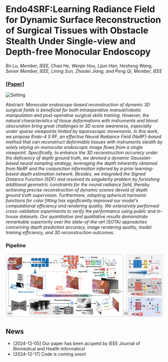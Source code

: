 # Endo4SRF:Learning Radiance Field for Dynamic Surface Reconstruction of Surgical Tissues with Obstacle Stealth Under Single-view and Depth-free Monocular Endoscopy
*Bo Lu, Member, IEEE, Chao He, Wenjie Hou, Lijun Han, Hesheng Wang, Senior Member, IEEE,
Lining Sun, Zhaolei Jiang, and Peng Qi, Member, IEEE*

### [[Paper](https://ieeexplore.ieee.org/document/10797692)]

<img src="figfile/fig2.png" alt="Setting" width="600"/>

Abstract: *Monocular endoscope-based reconstruction of dynamic 3D surgical fields is beneficial for both intraoperative manual/robotic manipulation and post-operative surgical skills training. However, the natural characteristics of tissue deformations with instruments and blood obscuration bring great challenges to 3D scene awareness, especially under sparse viewpoints limited by laparoscopic movements. In this work, we propose Endo-4 S RF, an effective Neural Radiance Field (NeRF)-based method that can reconstruct deformable tissues with instruments stealth by solely relying on monocular endoscopic image flows from a single viewpoint. Specifically, to enhance the 3D reconstruction accuracy under the deficiency of depth ground truth, we devised a dynamic Gaussian-based neural sampling strategy, leveraging the depth inherently obtained from NeRF and the conjunction information inferred by a prior learning-based depth estimation network. Besides, we integrated the Signed Distance Function (SDF) and resolved its singularity problem by furnishing additional geometric constraints for the neural radiance field, thereby achieving precise reconstruction of dynamic scenes devoid of depth ground truth supervision. Furthermore, adopting spherical harmonic functions for color fitting has significantly improved our model's computational efficiency and rendering quality. We extensively performed cross-validation experiments to verify the performance using public and in-house datasets. Our quantitative and qualitative results demonstrate remarkable superiority over the state-of-the-art (SOTA) approaches concerning depth prediction accuracy, image rendering quality, model training efficiency, and 3D reconstruction outcomes.*


### Pipeline

<img src="figfile/fig1.png" alt="Pipeline" width="900"/>

## News
- [2024-12-05] Our paper has been accpetd by IEEE Journal of Biomedical and Health Informatics!
- [2024-12-17] Code is coming soon!
